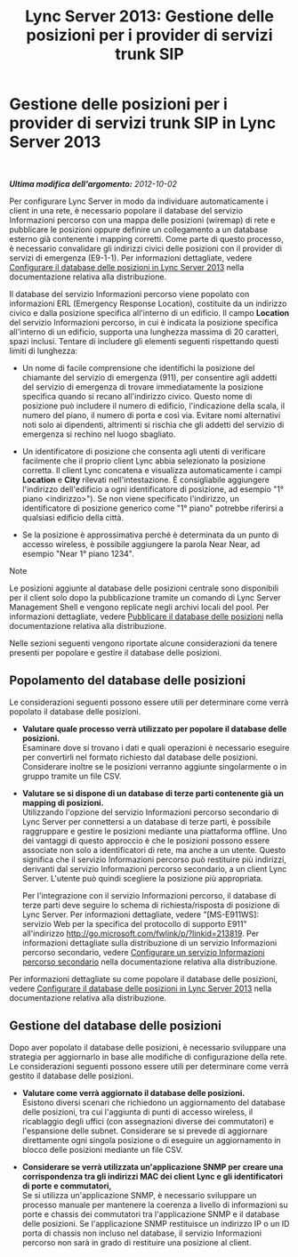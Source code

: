 ﻿---
title: 'Lync Server 2013: Gestione delle posizioni per i provider di servizi trunk SIP'
TOCTitle: Gestione delle posizioni per i provider di servizi trunk SIP
ms:assetid: d9b33b56-66c2-4dee-b056-faaf98925bf2
ms:mtpsurl: https://technet.microsoft.com/it-it/library/Gg398959(v=OCS.15)
ms:contentKeyID: 49302164
ms.date: 08/24/2015
mtps_version: v=OCS.15
ms.translationtype: HT
---

# Gestione delle posizioni per i provider di servizi trunk SIP in Lync Server 2013

 

_**Ultima modifica dell'argomento:** 2012-10-02_

Per configurare Lync Server in modo da individuare automaticamente i client in una rete, è necessario popolare il database del servizio Informazioni percorso con una mappa delle posizioni (wiremap) di rete e pubblicare le posizioni oppure definire un collegamento a un database esterno già contenente i mapping corretti. Come parte di questo processo, è necessario convalidare gli indirizzi civici delle posizioni con il provider di servizi di emergenza (E9-1-1). Per informazioni dettagliate, vedere [Configurare il database delle posizioni in Lync Server 2013](lync-server-2013-configure-the-location-database.md) nella documentazione relativa alla distribuzione.

Il database del servizio Informazioni percorso viene popolato con informazioni ERL (Emergency Response Location), costituite da un indirizzo civico e dalla posizione specifica all'interno di un edificio. Il campo **Location** del servizio Informazioni percorso, in cui è indicata la posizione specifica all'interno di un edificio, supporta una lunghezza massima di 20 caratteri, spazi inclusi. Tentare di includere gli elementi seguenti rispettando questi limiti di lunghezza:

  - Un nome di facile comprensione che identifichi la posizione del chiamante del servizio di emergenza (911), per consentire agli addetti del servizio di emergenza di trovare immediatamente la posizione specifica quando si recano all'indirizzo civico. Questo nome di posizione può includere il numero di edificio, l'indicazione della scala, il numero del piano, il numero di porta e così via. Evitare nomi alternativi noti solo ai dipendenti, altrimenti si rischia che gli addetti del servizio di emergenza si rechino nel luogo sbagliato.

  - Un identificatore di posizione che consenta agli utenti di verificare facilmente che il proprio client Lync abbia selezionato la posizione corretta. Il client Lync concatena e visualizza automaticamente i campi **Location** e **City** rilevati nell'intestazione. È consigliabile aggiungere l'indirizzo dell'edificio a ogni identificatore di posizione, ad esempio "1° piano \<indirizzo\>"). Se non viene specificato l'indirizzo, un identificatore di posizione generico come "1° piano" potrebbe riferirsi a qualsiasi edificio della città.

  - Se la posizione è approssimativa perché è determinata da un punto di accesso wireless, è possibile aggiungere la parola Near Near, ad esempio "Near 1° piano 1234".


> [!NOTE]
> Le posizioni aggiunte al database delle posizioni centrale sono disponibili per il client solo dopo la pubblicazione tramite un comando di Lync Server Management Shell e vengono replicate negli archivi locali del pool. Per informazioni dettagliate, vedere <A href="lync-server-2013-publish-the-location-database.md">Pubblicare il database delle posizioni</A> nella documentazione relativa alla distribuzione.



Nelle sezioni seguenti vengono riportate alcune considerazioni da tenere presenti per popolare e gestire il database delle posizioni.

## Popolamento del database delle posizioni

Le considerazioni seguenti possono essere utili per determinare come verrà popolato il database delle posizioni.

  - **Valutare quale processo verrà utilizzato per popolare il database delle posizioni.**  
    Esaminare dove si trovano i dati e quali operazioni è necessario eseguire per convertirli nel formato richiesto dal database delle posizioni. Considerare inoltre se le posizioni verranno aggiunte singolarmente o in gruppo tramite un file CSV.

<!-- end list -->

  - **Valutare se si dispone di un database di terze parti contenente già un mapping di posizioni.**  
    Utilizzando l'opzione del servizio Informazioni percorso secondario di Lync Server per connettersi a un database di terze parti, è possibile raggruppare e gestire le posizioni mediante una piattaforma offline. Uno dei vantaggi di questo approccio è che le posizioni possono essere associate non solo a identificatori di rete, ma anche a un utente. Questo significa che il servizio Informazioni percorso può restituire più indirizzi, derivanti dal servizio Informazioni percorso secondario, a un client Lync Server. L'utente può quindi scegliere la posizione più appropriata.
    
    Per l'integrazione con il servizio Informazioni percorso, il database di terze parti deve seguire lo schema di richiesta/risposta di posizione di Lync Server. Per informazioni dettagliate, vedere "\[MS-E911WS\]: servizio Web per la specifica del protocollo di supporto E911" all'indirizzo <http://go.microsoft.com/fwlink/p/?linkid=213819>. Per informazioni dettagliate sulla distribuzione di un servizio Informazioni percorso secondario, vedere [Configurare un servizio Informazioni percorso secondario](lync-server-2013-configure-a-secondary-location-information-service.md) nella documentazione relativa alla distribuzione.

Per informazioni dettagliate su come popolare il database delle posizioni, vedere [Configurare il database delle posizioni in Lync Server 2013](lync-server-2013-configure-the-location-database.md) nella documentazione relativa alla distribuzione.

## Gestione del database delle posizioni

Dopo aver popolato il database delle posizioni, è necessario sviluppare una strategia per aggiornarlo in base alle modifiche di configurazione della rete. Le considerazioni seguenti possono essere utili per determinare come verrà gestito il database delle posizioni.

  - **Valutare come verrà aggiornato il database delle posizioni.**  
    Esistono diversi scenari che richiedono un aggiornamento del database delle posizioni, tra cui l'aggiunta di punti di accesso wireless, il ricablaggio degli uffici (con assegnazioni diverse dei commutatori) e l'espansione delle subnet. Considerare se si prevede di aggiornare direttamente ogni singola posizione o di eseguire un aggiornamento in blocco delle posizioni mediante un file CSV.

<!-- end list -->

  - **Considerare se verrà utilizzata un'applicazione SNMP per creare una corrispondenza tra gli indirizzi MAC dei client Lync e gli identificatori di porte e commutatori,**  
    Se si utilizza un'applicazione SNMP, è necessario sviluppare un processo manuale per mantenere la coerenza a livello di informazioni su porte e chassis dei commutatori tra l'applicazione SNMP e il database delle posizioni. Se l'applicazione SNMP restituisce un indirizzo IP o un ID porta di chassis non incluso nel database, il servizio Informazioni percorso non sarà in grado di restituire una posizione al client.

